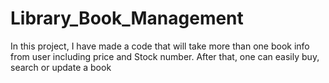 # Library_Book_Management
In this project, I have made a code that will take more than one book info from user including price and Stock number. 
After that, one can easily buy, search or update a book
